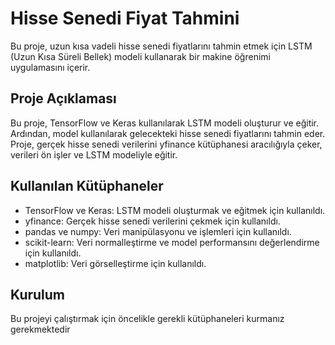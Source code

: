 # Hisse Senedi Fiyat Tahmini

Bu proje, uzun kısa vadeli hisse senedi fiyatlarını tahmin etmek için LSTM (Uzun Kısa Süreli Bellek) modeli kullanarak bir makine öğrenimi uygulamasını içerir.

## Proje Açıklaması

Bu proje, TensorFlow ve Keras kullanılarak LSTM modeli oluşturur ve eğitir. Ardından, model kullanılarak gelecekteki hisse senedi fiyatlarını tahmin eder. Proje, gerçek hisse senedi verilerini yfinance kütüphanesi aracılığıyla çeker, verileri ön işler ve LSTM modeliyle eğitir.

## Kullanılan Kütüphaneler

- TensorFlow ve Keras: LSTM modeli oluşturmak ve eğitmek için kullanıldı.
- yfinance: Gerçek hisse senedi verilerini çekmek için kullanıldı.
- pandas ve numpy: Veri manipülasyonu ve işlemleri için kullanıldı.
- scikit-learn: Veri normalleştirme ve model performansını değerlendirme için kullanıldı.
- matplotlib: Veri görselleştirme için kullanıldı.

## Kurulum

Bu projeyi çalıştırmak için öncelikle gerekli kütüphaneleri kurmanız gerekmektedir
